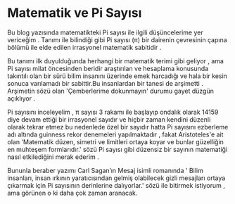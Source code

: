 # Matematik ve Pi Sayısı

Bu blog yazısında matematikteki Pi sayısı ile ilgili düşüncelerime yer vericeğim . Tanımı ile bilindiği gibi Pi sayısı (π) bir dairenin çevresinin çapına bölümü ile elde edilen irrasyonel matematik sabitidir .

Bu tanımı ilk duyulduğunda herhangi bir  matematik terimi gibi geliyor , ama Pi sayısı milat öncesinden beridir araştırılan ve hesaplama konusunda takıntılı olan bir sürü bilim insanını üzerinde emek harcadığı ve hala bir kesin sonuca varılamadı bir sabittir.Bu insanlardan bir tanesi de arşimetti . Arşimetin sözü olan 'Çemberlerime dokunmayın' durumu gayet düzgün açıklıyor .

Pi sayısını inceleyelim , π sayısı  3 rakamı ile başlayıp ondalık olarak 14159 diye devam ettiği bir irrasyonel sayıdır ve hiçbir zaman kendini düzenli olarak tekrar etmez bu nedenlede özel bir sayıdır hatta Pi sayısını ezberleme adı altında guinness rekor denemeleri yapılmaktadır , fakat Aristoteles'e ait olan 'Matematik düzen, simetri ve limitleri ortaya koyar ve bunlar güzelliğin en muhteşem formlarıdır.' sözü Pi sayısı gibi düzensiz bir sayının matematiği nasıl etkilediğini merak ederim . 

Bununla beraber yazımı Carl Sagan’ın Mesaj isimli romanında ' Bilim insanları, insan ırkının yaratıcısından gelmiş olabilecek gizli mesajları ortaya çıkarmak için Pi sayısının derinlerine dalıyorlar.' sözü ile bitirmek istiyorum , ama görünen o ki daha çok zaman aranacak.